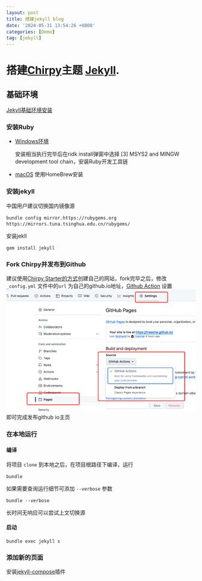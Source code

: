 ```yaml
---
layout: post
title: 搭建jekyll blog
date: '2024-05-31 13:54:26 +0800'
categories: [Demo]
tag: [jekyll]
---
```


#  搭建[Chirpy](https://github.com/cotes2020/jekyll-theme-chirpy)主题 [Jekyll](https://jekyllrb.com/).

## 基础环境

[Jekyll基础环境安装](https://jekyllrb.com/docs/installation/)

### 安装Ruby

- [Windows环境](https://jekyllrb.com/docs/installation/windows/)

  安装相当执行完毕后在ridk install弹窗中选择 [3] MSYS2 and MINGW development tool chain，安装Ruby开发工具链 

- [macOS](https://jekyllrb.com/docs/installation/macos/)  使用HomeBrew安装

### 安装jekyll

中国用户建议切换国内镜像源

`````shell
bundle config mirror.https://rubygems.org https://mirrors.tuna.tsinghua.edu.cn/rubygems/
`````

安装jekll

```shell
gem install jekyll
```

### Fork Chirpy并发布到Github

建议使用[Chirpy Starter的方式](https://chirpy.cotes.page/posts/getting-started/#:~:text=is%20not%20recommended.-,Option%201.%20Using%20the%20Chirpy%20Starter,-Sign%20in%20to)创建自己的网站，fork完毕之后，修改 `_config.yml` 文件中的`url` 为自己的github.io地址，[Github Action](https://chirpy.cotes.page/posts/getting-started/#:~:text=Next%2C%20configure%20the%20Pages%20service.) 设置![image-20240531141815015](/assets/img/2024-05-31-搭建jekyll-blog/image-20240531141815015.png)
即可完成发布github io主页

### 在本地运行

#### 编译

将项目 `clone` 到本地之后，在项目根路径下编译，运行

```shell
bundle
```

如果需要查询运行细节可添加 `--verbose` 参数

```shell
bundle --verbose
```

长时间无响应可以尝试上文切换源

#### 启动

```shell
bundle exec jekyll s
```

### 添加新的页面
安装[jekyll-compose](https://github.com/jekyll/jekyll-compose)插件
